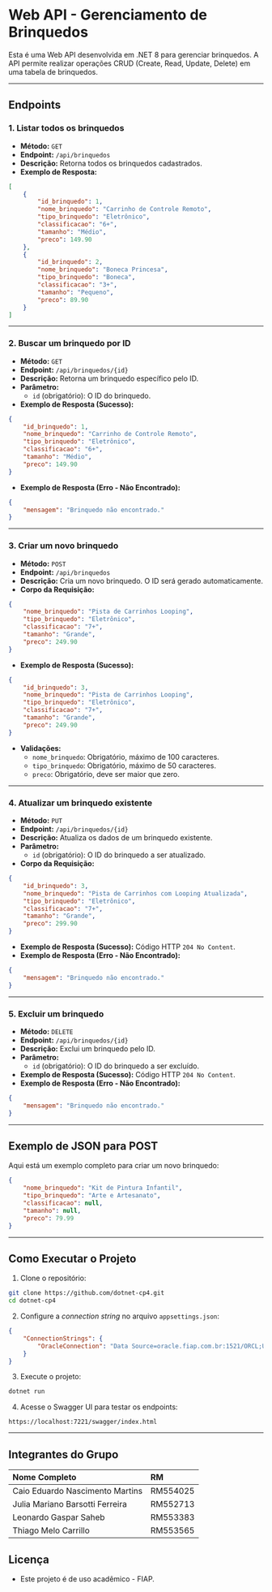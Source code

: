 # **Web API - Gerenciamento de Brinquedos**

Esta é uma Web API desenvolvida em .NET 8 para gerenciar brinquedos. A API permite realizar operações CRUD (Create, Read, Update, Delete) em uma tabela de brinquedos.

---

## **Endpoints**

### **1. Listar todos os brinquedos**

- **Método:** `GET`
- **Endpoint:** `/api/brinquedos`
- **Descrição:** Retorna todos os brinquedos cadastrados.
- **Exemplo de Resposta:**

```json
[
    {
        "id_brinquedo": 1,
        "nome_brinquedo": "Carrinho de Controle Remoto",
        "tipo_brinquedo": "Eletrônico",
        "classificacao": "6+",
        "tamanho": "Médio",
        "preco": 149.90
    },
    {
        "id_brinquedo": 2,
        "nome_brinquedo": "Boneca Princesa",
        "tipo_brinquedo": "Boneca",
        "classificacao": "3+",
        "tamanho": "Pequeno",
        "preco": 89.90
    }
]
```


---

### **2. Buscar um brinquedo por ID**

- **Método:** `GET`
- **Endpoint:** `/api/brinquedos/{id}`
- **Descrição:** Retorna um brinquedo específico pelo ID.
- **Parâmetro:**
    - `id` (obrigatório): O ID do brinquedo.
- **Exemplo de Resposta (Sucesso):**

```json
{
    "id_brinquedo": 1,
    "nome_brinquedo": "Carrinho de Controle Remoto",
    "tipo_brinquedo": "Eletrônico",
    "classificacao": "6+",
    "tamanho": "Médio",
    "preco": 149.90
}
```

- **Exemplo de Resposta (Erro - Não Encontrado):**

```json
{
    "mensagem": "Brinquedo não encontrado."
}
```


---

### **3. Criar um novo brinquedo**

- **Método:** `POST`
- **Endpoint:** `/api/brinquedos`
- **Descrição:** Cria um novo brinquedo. O ID será gerado automaticamente.
- **Corpo da Requisição:**

```json
{
    "nome_brinquedo": "Pista de Carrinhos Looping",
    "tipo_brinquedo": "Eletrônico",
    "classificacao": "7+",
    "tamanho": "Grande",
    "preco": 249.90
}
```

- **Exemplo de Resposta (Sucesso):**

```json
{
    "id_brinquedo": 3,
    "nome_brinquedo": "Pista de Carrinhos Looping",
    "tipo_brinquedo": "Eletrônico",
    "classificacao": "7+",
    "tamanho": "Grande",
    "preco": 249.90
}
```

- **Validações:**
    - `nome_brinquedo`: Obrigatório, máximo de 100 caracteres.
    - `tipo_brinquedo`: Obrigatório, máximo de 50 caracteres.
    - `preco`: Obrigatório, deve ser maior que zero.

---

### **4. Atualizar um brinquedo existente**

- **Método:** `PUT`
- **Endpoint:** `/api/brinquedos/{id}`
- **Descrição:** Atualiza os dados de um brinquedo existente.
- **Parâmetro:**
    - `id` (obrigatório): O ID do brinquedo a ser atualizado.
- **Corpo da Requisição:**

```json
{
    "id_brinquedo": 3,
    "nome_brinquedo": "Pista de Carrinhos com Looping Atualizada",
    "tipo_brinquedo": "Eletrônico",
    "classificacao": "7+",
    "tamanho": "Grande",
    "preco": 299.90
}
```

- **Exemplo de Resposta (Sucesso):** Código HTTP `204 No Content`.
- **Exemplo de Resposta (Erro - Não Encontrado):**

```json
{
    "mensagem": "Brinquedo não encontrado."
}
```


---

### **5. Excluir um brinquedo**

- **Método:** `DELETE`
- **Endpoint:** `/api/brinquedos/{id}`
- **Descrição:** Exclui um brinquedo pelo ID.
- **Parâmetro:**
    - `id` (obrigatório): O ID do brinquedo a ser excluído.
- **Exemplo de Resposta (Sucesso):** Código HTTP `204 No Content`.
- **Exemplo de Resposta (Erro - Não Encontrado):**

```json
{
    "mensagem": "Brinquedo não encontrado."
}
```


---

## **Exemplo de JSON para POST**

Aqui está um exemplo completo para criar um novo brinquedo:

```json
{
    "nome_brinquedo": "Kit de Pintura Infantil",
    "tipo_brinquedo": "Arte e Artesanato",
    "classificacao": null,
    "tamanho": null,
    "preco": 79.99
}
```

---

## **Como Executar o Projeto**

1. Clone o repositório:

```bash
git clone https://github.com/dotnet-cp4.git
cd dotnet-cp4
```

2. Configure a *connection string* no arquivo `appsettings.json`:

```json
{
    "ConnectionStrings": {
        "OracleConnection": "Data Source=oracle.fiap.com.br:1521/ORCL;User Id=rm554025;Password=010204;"
    }
}
```

3. Execute o projeto:

```bash
dotnet run
```

4. Acesse o Swagger UI para testar os endpoints:

```
https://localhost:7221/swagger/index.html
```


---

## **Integrantes do Grupo**

| Nome Completo | RM |
| :-- | :-- |
| Caio Eduardo Nascimento Martins | RM554025 |
| Julia Mariano Barsotti Ferreira | RM552713 |
| Leonardo Gaspar Saheb | RM553383 |
| Thiago Melo Carrillo | RM553565 |

## **Licença**

- Este projeto é de uso acadêmico - FIAP.
